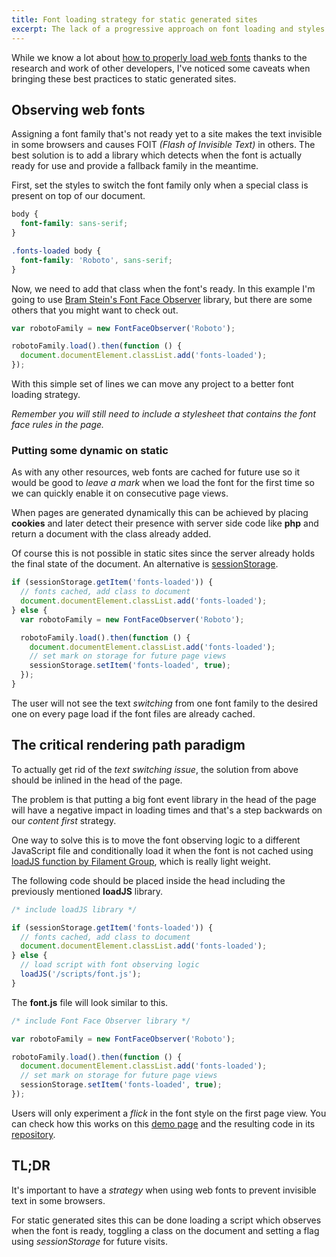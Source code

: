 ```yaml
---
title: Font loading strategy for static generated sites
excerpt: The lack of a progressive approach on font loading and styles can hide your content for a critical amount of time causing a negative experience for the user.
---
```


While we know a lot about [how to properly load web fonts][1] thanks to the research and work of other developers, I've noticed some caveats when bringing these best practices to static generated sites.

## Observing web fonts

Assigning a font family that's not ready yet to a site makes the text invisible in some browsers and causes FOIT _(Flash of Invisible Text)_ in others. The best solution is to add a library which detects when the font is actually ready for use and provide a fallback family in the meantime.

First, set the styles to switch the font family only when a special class is present on top of our document.

```css
body {
  font-family: sans-serif;
}

.fonts-loaded body {
  font-family: 'Roboto', sans-serif;
}
```

Now, we need to add that class when the font's ready. In this example I'm going to use [Bram Stein's Font Face Observer][2] library, but there are some others that you might want to check out.

```js
var robotoFamily = new FontFaceObserver('Roboto');

robotoFamily.load().then(function () {
  document.documentElement.classList.add('fonts-loaded');
});
```

With this simple set of lines we can move any project to a better font loading strategy.

_Remember you will still need to include a stylesheet that contains the font face rules in the page._

### Putting some dynamic on static

As with any other resources, web fonts are cached for future use so it would be good to _leave a mark_ when we load the font for the first time so we can quickly enable it on consecutive page views.

When pages are generated dynamically this can be achieved by placing **cookies** and later detect their presence with server side code like **php** and return a document with the class already added.

Of course this is not possible in static sites since the server already holds the final state of the document. An alternative is [sessionStorage][3].

```js
if (sessionStorage.getItem('fonts-loaded')) {
  // fonts cached, add class to document
  document.documentElement.classList.add('fonts-loaded');
} else {
  var robotoFamily = new FontFaceObserver('Roboto');

  robotoFamily.load().then(function () {
    document.documentElement.classList.add('fonts-loaded');
    // set mark on storage for future page views
    sessionStorage.setItem('fonts-loaded', true);
  });
}
```

The user will not see the text _switching_ from one font family to the desired one on every page load if the font files are already cached.

## The critical rendering path paradigm

To actually get rid of the _text switching issue_, the solution from above should be inlined in the head of the page.

The problem is that putting a big font event library in the head of the page will have a negative impact in loading times and that's a step backwards on our _content first_ strategy.

One way to solve this is to move the font observing logic to a different JavaScript file and conditionally load it when the font is not cached using [loadJS function by Filament Group][4], which is really light weight.

The following code should be placed inside the head including the previously mentioned **loadJS** library.

```js
/* include loadJS library */

if (sessionStorage.getItem('fonts-loaded')) {
  // fonts cached, add class to document
  document.documentElement.classList.add('fonts-loaded');
} else {
  // load script with font observing logic
  loadJS('/scripts/font.js');
}
```

The **font.js** file will look similar to this.

```js
/* include Font Face Observer library */

var robotoFamily = new FontFaceObserver('Roboto');

robotoFamily.load().then(function () {
  document.documentElement.classList.add('fonts-loaded');
  // set mark on storage for future page views
  sessionStorage.setItem('fonts-loaded', true);
});
```

Users will only experiment a _flick_ in the font style on the first page view. You can check how this works on this [demo page][5] and the resulting code in its [repository][6].

## TL;DR

It's important to have a _strategy_ when using web fonts to prevent invisible text in some browsers.

For static generated sites this can be done loading a script which observes when the font is ready, toggling a class on the document and setting a flag using _sessionStorage_ for future visits.

[1]: //www.filamentgroup.com/lab/font-events.html
[2]: //github.com/bramstein/fontfaceobserver
[3]: //developer.mozilla.org/es/docs/Web/API/Window/sessionStorage
[4]: //github.com/filamentgroup/loadJS
[5]: //jeremenichelli.github.io/font-strategy-static/
[6]: //github.com/jeremenichelli/font-strategy-static/
